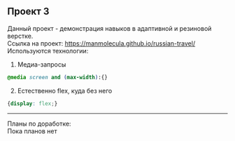 __Проект 3__
-----------------------------------------------------------------------
Данный проект - демонстрация навыков в адаптивной и резиновой верстке.\
Ссылка на проект: https://manmolecula.github.io/russian-travel/ \
Используются технологии:
1. Медиа-запросы
```css
@media screen and (max-width):{}
```
2. Естественно flex, куда без него
```css
{display: flex;}
```
------------------------------------------------------------------------
Планы по доработке:\
Пока планов нет

